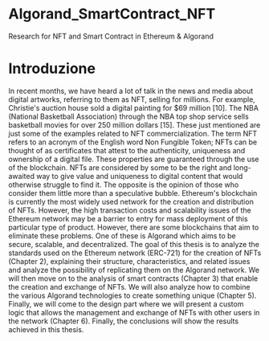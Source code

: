 # Algorand_SmartContract_NFT
Research for NFT and Smart Contract in Ethereum &amp; Algorand 

# Introduzione
In recent months, we have heard a lot of talk in the news and media about digital artworks, referring to them as NFT, selling for millions. For example, Christie's auction house sold a digital painting for $69 million [10]. The NBA (National Basketball Association) through the NBA top shop service sells basketball movies for over 250 million dollars [15]. These just mentioned are just some of the examples related to NFT commercialization. The term NFT refers to an acronym of the English word Non Fungible Token; NFTs can be thought of as certificates that attest to the authenticity, uniqueness and ownership of a digital file. These properties are guaranteed through the use of the blockchain. NFTs are considered by some to be the right and long-awaited way to give value and uniqueness to digital content that would otherwise struggle to find it. The opposite is the opinion of those who consider them little more than a speculative bubble. Ethereum's blockchain is currently the most widely used network for the creation and distribution of NFTs. However, the high transaction costs and scalability issues of the Ethereum network may be a barrier to entry for mass deployment of this particular type of product. However, there are some blockchains that aim to eliminate these problems. One of these is Algorand which aims to be secure, scalable, and decentralized. The goal of this thesis is to analyze the standards used on the Ethereum network (ERC-721) for the creation of NFTs (Chapter 2), explaining their structure, characteristics, and related issues and analyze the possibility of replicating them on the Algorand network. We will then move on to the analysis of smart contracts (Chapter 3) that enable the creation and exchange of NFTs. We will also analyze how to combine the various Algorand technologies to create something unique (Chapter 5). Finally, we will come to the design part where we will present a custom logic that allows the management and exchange of NFTs with other users in the network (Chapter 6). Finally, the conclusions will show the results achieved in this thesis.


